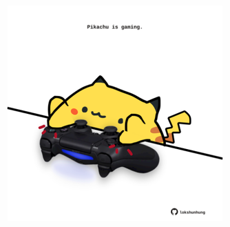 <!-- built at 27/02/2023, 01:28:05 UTC -->
<p align="center">
  <img width="500" height="500" src="./ReadmeImage.svg">
</p>
